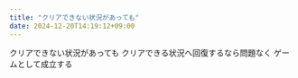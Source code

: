 ```yaml
---
title: "クリアできない状況があっても"
date: 2024-12-20T14:19:12+09:00
---
```

クリアできない状況があっても
クリアできる状況へ回復するなら問題なく
ゲームとして成立する
